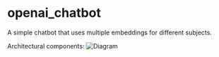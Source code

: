 # openai_chatbot
A simple chatbot that uses multiple embeddings for different subjects.

Architectural components:
![Diagram](https://github.com/fedsp/openai_chatbot/blob/main/Untitled%20Diagram.drawio)
